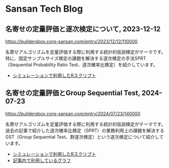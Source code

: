 # Sansan Tech Blog
## 名寄せの定量評価と逐次検定について, 2023-12-12
https://buildersbox.corp-sansan.com/entry/2023/12/12/110000

名寄せアルゴリズムを定量評価する際に利用する統計的仮説検定がテーマです。
特に、固定サンプルサイズ検定の課題を解決する逐次検定の手法SPRT（Sequential Probability Ratio Test、逐次確率比検定）を紹介しています。

- [シミュレーションで利用したRスクリプト](./sequential_test/sprt.R)

## 名寄せの定量評価とGroup Sequential Test, 2024-07-23
https://buildersbox.corp-sansan.com/entry/2024/07/23/140000

名寄せアルゴリズムを定量評価する際に利用する統計的仮説検定がテーマです。
過去の記事で紹介した逐次確率比検定（SPRT）の業務利用上の課題を解決するGST（Group Sequential Test、群逐次検定）という逐次検定について紹介しています。

- [シミュレーションで利用したRスクリプト](./sequential_test/gst.R)
- [記事内で利用しているグラフ](./sequential_test/gst_visualization.ipynb)
